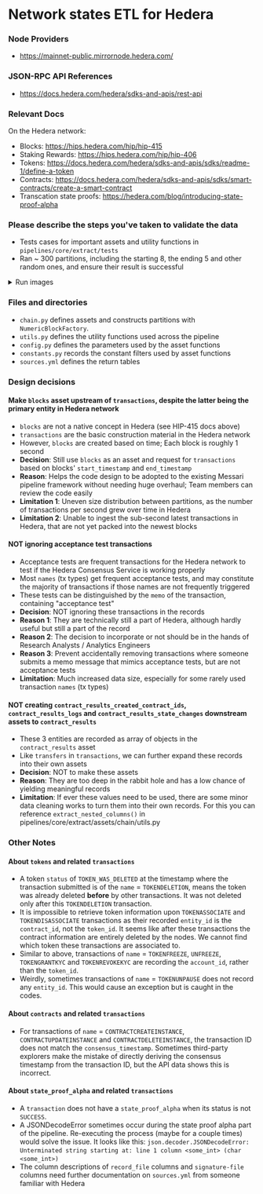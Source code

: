 # Network states ETL for Hedera

### Node Providers

- https://mainnet-public.mirrornode.hedera.com/

### JSON-RPC API References

- https://docs.hedera.com/hedera/sdks-and-apis/rest-api

### Relevant Docs
On the Hedera network:
- Blocks: https://hips.hedera.com/hip/hip-415
- Staking Rewards: https://hips.hedera.com/hip/hip-406
- Tokens: https://docs.hedera.com/hedera/sdks-and-apis/sdks/readme-1/define-a-token
- Contracts: https://docs.hedera.com/hedera/sdks-and-apis/sdks/smart-contracts/create-a-smart-contract
- Transcation state proofs: https://hedera.com/blog/introducing-state-proof-alpha

### Please describe the steps you've taken to validate the data

- Tests cases for important assets and utility functions in `pipelines/core/extract/tests`
- Ran ~ 300 partitions, including the starting 8, the ending 5 and other random ones, and ensure their result is successful
<details>
<summary> Run images </summary>

![Alt text](static/successful_run.png)
![Alt text](static/successful_runs.png)
![Alt text](static/asset_lineage.png)
![Alt text](static/last_five_partitions.png)
![Alt text](static/first_eight_partitions.png)

</details>

### Files and directories
  - `chain.py` defines assets and constructs partitions with `NumericBlockFactory`.
  - `utils.py` defines the utility functions used across the pipeline
  - `config.py` defines the parameters used by the asset functions
  - `constants.py` records the constant filters used by asset functions
  - `sources.yml` defines the return tables

### Design decisions
#### Make `blocks` asset upstream of `transactions`, despite the latter being the primary entity in Hedera network
  - `blocks` are not a native concept in Hedera (see HIP-415 docs above)
  - `transactions` are the basic construction material in the Hedera network
  - However, `blocks` are created based on time; Each block is roughly 1 second
  - **Decision**: Still use `blocks` as an asset and request for `transactions` based on blocks' `start_timestamp` and `end_timestamp`
  - **Reason**: Helps the code design to be adopted to the existing Messari pipeline framework without needing huge overhaul; Team members can review the code easily
  - **Limitation 1**: Uneven size distribution between partitions, as the number of transactions per second grew over time in Hedera
  - **Limitation 2**: Unable to ingest the sub-second latest transactions in Hedera, that are not yet packed into the newest blocks

#### NOT ignoring acceptance test transactions
  - Acceptance tests are frequent transactions for the Hedera network to test if the Hedera Consensus Service is working properly
  - Most `names` (tx types) get frequent acceptance tests, and may constitute the majority of transactions if those names are not frequently triggered
  - These tests can be distinguished by the `memo` of the transaction, containing "acceptance test"
  - **Decision**: NOT ignoring these transactions in the records
  - **Reason 1**: They are technically still a part of Hedera, although hardly useful but still a part of the record
  - **Reason 2**: The decision to incorporate or not should be in the hands of Research Analysts / Analytics Engineers
  - **Reason 3**: Prevent accidentally removing transactions where someone submits a memo message that mimics acceptance tests, but are not acceptance tests
  - **Limitation**: Much increased data size, especially for some rarely used transaction `names` (tx types)

#### NOT creating `contract_results_created_contract_ids`, `contract_results_logs` and `contract_results_state_changes` downstream assets to `contract_results`
  - These 3 entities are recorded as array of objects in the `contract_results` asset
  - Like `transfers` in `transactions`, we can further expand these records into their own assets
  - **Decision**: NOT to make these assets
  - **Reason**: They are too deep in the rabbit hole and has a low chance of yielding meaningful records
  - **Limitation**: If ever these values need to be used, there are some minor data cleaning works to turn them into their own records. For this you can reference `extract_nested_columns()` in pipelines/core/extract/assets/chain/utils.py

### Other Notes
#### About `tokens` and related `transactions`
  - A token `status` of `TOKEN_WAS_DELETED` at the timestamp where the transaction submitted is of the `name` = `TOKENDELETION`, means the token was already deleted **before** by other transactions. It was not deleted only after this `TOKENDELETION` transaction.
  - It is impossible to retrieve token information upon `TOKENASSOCIATE` and `TOKENDISASSOCIATE` transactions as their recorded `entity_id` is the `contract_id`, not the `token_id`. It seems like after these transactions the contract information are entirely deleted by the nodes. We cannot find which token these transactions are associated to.
  - Similar to above, transactions of `name` = `TOKENFREEZE`, `UNFREEZE`, `TOKENGRANTKYC` and `TOKENREVOKEKYC` are recording the `account_id`, rather than the `token_id`.
  - Weirdly, sometimes transactions of `name` = `TOKENUNPAUSE` does not record any `entity_id`. This would cause an exception but is caught in the codes.

#### About `contracts` and related `transactions`
  - For transactions of `name` = `CONTRACTCREATEINSTANCE`, `CONTRACTUPDATEINSTANCE` and `CONTRACTDELETEINSTANCE`, the transaction ID does not match the `consensus_timestamp`. Sometimes third-party explorers make the mistake of directly deriving the consensus timestamp from the transaction ID, but the API data shows this is incorrect.

#### About `state_proof_alpha` and related `transactions`
  - A `transaction` does not have a `state_proof_alpha` when its status is not `SUCCESS`. 
  - A JSONDecodeError sometimes occur during the state proof alpha part of the pipeline. Re-executing the process (maybe for a couple times) would solve the issue. It looks like this:
    `json.decoder.JSONDecodeError: Unterminated string starting at: line 1 column <some_int> (char <some_int>)`
  - The column descriptions of `record_file` columns and `signature-file` columns need further documentation on `sources.yml` from someone familiar with Hedera
  
